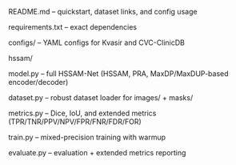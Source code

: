 README.md – quickstart, dataset links, and config usage

requirements.txt – exact dependencies


configs/ – YAML configs for Kvasir and CVC-ClinicDB

hssam/

model.py – full HSSAM-Net (HSSAM, PRA, MaxDP/MaxDUP-based encoder/decoder)

dataset.py – robust dataset loader for images/ + masks/

metrics.py – Dice, IoU, and extended metrics (TPR/TNR/PPV/NPV/FPR/FNR/FDR/FOR)

train.py – mixed-precision training with warmup

evaluate.py – evaluation + extended metrics reporting
